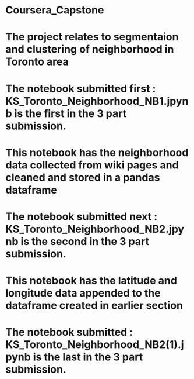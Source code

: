 # Coursera_Capstone
# The project relates to segmentaion and clustering of neighborhood in Toronto area
# The notebook submitted first : KS_Toronto_Neighborhood_NB1.jpynb is the first in the 3 part submission.
# This notebook has the neighborhood data collected from wiki pages and cleaned and stored in a pandas dataframe
# The notebook submitted next : KS_Toronto_Neighborhood_NB2.jpynb is the second in the 3 part submission.
# This notebook has the latitude and longitude data appended to the dataframe created in earlier section
# The notebook submitted : KS_Toronto_Neighborhood_NB2(1).jpynb is the last in the 3 part submission.
